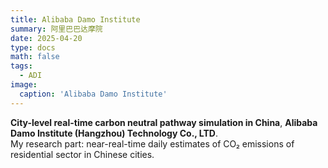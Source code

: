 ```yaml
---
title: Alibaba Damo Institute
summary: 阿里巴巴达摩院
date: 2025-04-20
type: docs
math: false
tags:
  - ADI
image:
  caption: 'Alibaba Damo Institute'
---
```



**City-level real-time carbon neutral pathway simulation in China**, **Alibaba Damo Institute (Hangzhou) Technology Co., LTD**.  
My research part: near-real-time daily estimates of CO₂ emissions of residential sector in Chinese cities.






